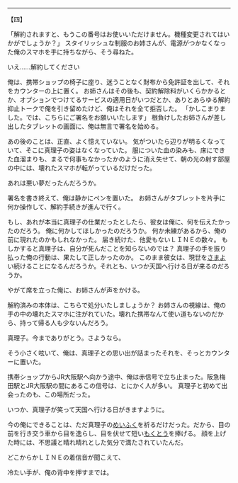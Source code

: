 <hr class="page" />
【四】


「解約されますと、もうこの番号はお使いいただけません。機種変更されてはいかがでしょうか？」
スタイリッシュな制服のお姉さんが、電源がつかなくなった俺のスマホを手に持ちながら、そう尋ねた。


いえ……解約してください


俺は、携帯ショップの椅子に座り、迷うことなく財布から免許証を出して、それをカウンターの上に置く。
お姉さんはその後も、契約解除料がいくらかかるとか、オプションでつけてるサービスの適用日がいつだとか、ありとあらゆる解約抑止トークで俺を引き留めたけど、俺はそれを全て拒否した。
「かしこまりました。では、こちらにご署名をお願いいたします」
根負けしたお姉さんが差し出したタブレットの画面に、俺は無言で署名を始める。

あの後のことは、正直、よく憶えていない。
気がついたら辺りが明るくなっていて、そこに真理子の姿はなくなっていた。
服についた血の染みも、床にできた血溜まりも、まるで何事もなかったかのように消え失せて、朝の光の射す部屋の中には、壊れたスマホが転がっているだけだった。

あれは悪い夢だったんだろうか。

署名を書き終えて、俺は静かにペンを置いた。
お姉さんがタブレットを片手に何か操作して、解約手続きが進んで行く。

もし、あれが本当に真理子の仕業だったとしたら、彼女は俺に、何を伝えたかったのだろう。
俺に何かしてほしかったのだろうか。
何か未練があるから、俺の前に現れたのかもしれなかった。
届き続けた、他愛もないＬＩＮＥの数々。
もしかすると真理子は、自分が死んだことを知らないのでは？
真理子の手を振り払った俺の行動は、果たして正しかったのか。
このまま彼女は、現世を[さまよ](-彷徨)い続けることになるんだろうか。それとも、いつか天国へ行ける日が来るのだろうか。

やがて席を立った俺に、お姉さんが声をかける。

解約済みの本体は、こちらで処分いたしましょうか？
お姉さんの視線は、俺の手の中の壊れたスマホに注がれていた。壊れた携帯なんて使い道もないのだから、持って帰る人も少ないんだろう。


真理子。今までありがとう。さようなら。


そう小さく呟いて、俺は、真理子との思い出が詰まったそれを、そっとカウンターに置いた。



携帯ショップから<span class="ty">JR</span>大阪駅へ向かう途中、俺は赤信号で立ち止まった。阪急梅田駅と<span class="ty">JR</span>大阪駅の間にあるこの信号は、とにかく人が多い。
真理子と初めて出会ったのも、この場所だった。

いつか、真理子が笑って天国へ行ける日がきますように。

今の俺にできることは、ただ真理子の[めいふく](-冥福)を祈るだけだった。だから、目の前を行き交う車から目を逸らし、目を伏せて短い[もくとう](-黙祷)を捧げる。
顔を上げた時には、不思議と晴れ晴れとした気分で満たされていたんだ。


どこからかＬＩＮＥの着信音が聞こえて、

冷たい手が、俺の背中を押すまでは。
